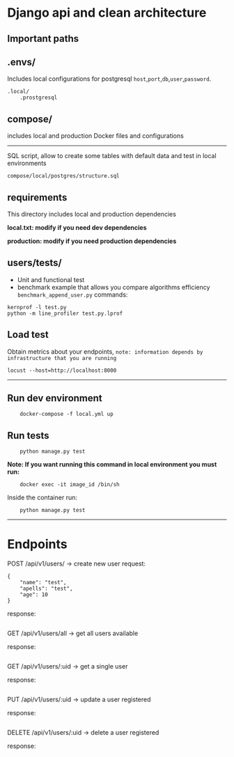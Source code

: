 # Django api and clean architecture

## Important paths
## .envs/
Includes local configurations for postgresql `host`,`port`,`db`,`user`,`password`.
```
.local/
    .prostgresql
```
## compose/
includes local and production Docker files and configurations

---
SQL script, allow to create some tables with default data and test in local environments 
```
compose/local/postgres/structure.sql
```
## requirements
This directory includes local and production dependencies

**local.txt: modify if you need dev dependencies**

**production: modify if you need production dependencies**

## users/tests/
* Unit and functional test
* benchmark example that allows you compare algorithms efficiency `benchmark_append_user.py` commands:
```
kernprof -l test.py
python -m line_profiler test.py.lprof
```

## Load test
Obtain metrics about your endpoints, `note: information depends by infrastructure that you are running`
```
locust --host=http://localhost:8000
```
---
## Run dev environment
```shell
    docker-compose -f local.yml up
```

## Run tests
```
    python manage.py test
```
**Note: If you want running this command in local environment you must run:**
```
    docker exec -it image_id /bin/sh
```
Inside the container run:
```
    python manage.py test
```
---
# Endpoints
POST /api/v1/users/ -> create new user
request:
```
{
    "name": "test",
    "apells": "test",
    "age": 10
}
```
response:
```
```

GET /api/v1/users/all -> get all users available

response:
```
```

GET /api/v1/users/:uid -> get a single user

response:
```
```

PUT /api/v1/users/:uid -> update a user registered

response:
```
```

DELETE /api/v1/users/:uid -> delete a user registered

response:
```
```

